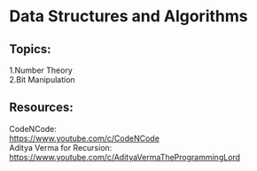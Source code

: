 
# Data Structures and Algorithms

## Topics:  

1.Number Theory  
2.Bit Manipulation  
  

## Resources:  
CodeNCode:  
https://www.youtube.com/c/CodeNCode  
Aditya Verma for Recursion:  
https://www.youtube.com/c/AdityaVermaTheProgrammingLord
